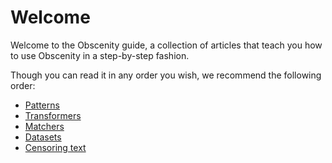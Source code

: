 # Welcome

Welcome to the Obscenity guide, a collection of articles that teach you how to use Obscenity in a step-by-step fashion.

Though you can read it in any order you wish, we recommend the following order:

- [Patterns](./patterns.md)
- [Transformers](./transformers.md)
- [Matchers](./matchers.md)
- [Datasets](./datasets.md)
- [Censoring text](./censoring-text.md)
